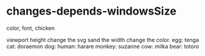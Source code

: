 # changes-depends-windowsSize
 color, font, chicken

viewport height change the svg sand the width change the color.
egg: tenga
cat: doraemon
dog: 
human: harare
monkey: suzanne
cow: milka
bear: totoro


